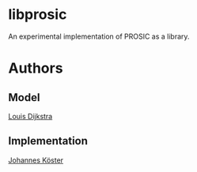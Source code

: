 # libprosic
An experimental implementation of PROSIC as a library.

# Authors

## Model

[Louis Dijkstra](https://github.com/louisdijkstra)

## Implementation

[Johannes Köster](https://github.com/johanneskoester)
